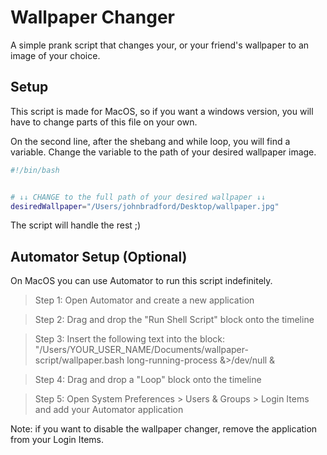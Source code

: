 # Wallpaper Changer
A simple prank script that changes your, or your friend's wallpaper to an image of your choice.

## Setup
This script is made for MacOS, so if you want a windows version, you will have to change parts of this file on your own.

On the second line, after the shebang and while loop, you will find a variable. Change the variable to the path of your desired wallpaper image.

```bash
#!/bin/bash


# ↓↓ CHANGE to the full path of your desired wallpaper ↓↓
desiredWallpaper="/Users/johnbradford/Desktop/wallpaper.jpg"
```
The script will handle the rest ;)

## Automator Setup (Optional)
On MacOS you can use Automator to run this script indefinitely.

> Step 1: Open Automator and create a new application

> Step 2: Drag and drop the "Run Shell Script" block onto the timeline

> Step 3: Insert the following text into the block: "/Users/YOUR_USER_NAME/Documents/wallpaper-script/wallpaper.bash long-running-process &>/dev/null &

> Step 4: Drag and drop a "Loop" block onto the timeline

> Step 5: Open System Preferences > Users & Groups > Login Items and add your Automator application

Note: if you want to disable the wallpaper changer, remove the application from your Login Items.
